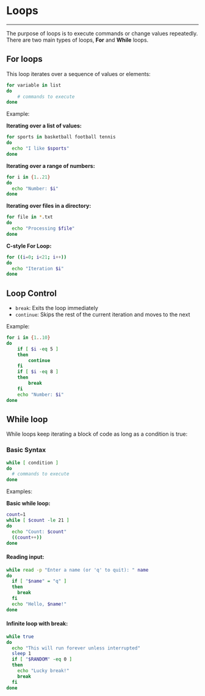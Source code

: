 # Loops

---

The purpose of loops is to execute commands or change values repeatedly. There are two main types of loops, **For** and **While** loops.


## For loops

This loop iterates over a sequence of values or elements:

```bash
for variable in list
do
    # commands to execute
done
```

Example:

**Iterating over a list of values:**
```bash
for sports in basketball football tennis 
do 
  echo "I like $sports" 
done
```

**Iterating over a range of numbers:**
```bash
for i in {1..21} 
do 
  echo "Number: $i" 
done
```

**Iterating over files in a directory:**
```bash
for file in *.txt 
do 
  echo "Processing $file" 
done
```

**C-style For Loop:**
```bash
for ((i=0; i<21; i++)) 
do 
  echo "Iteration $i" 
done
```

## Loop Control
- `break`: Exits the loop immediately
- `continue`: Skips the rest of the current iteration and moves to the next

Example:
```bash
for i in {1..10}
do
    if [ $i -eq 5 ]
    then
        continue
    fi
    if [ $i -eq 8 ]
    then
        break
    fi
    echo "Number: $i"
done
```

## While loop

While loops keep iterating a block of code as long as a condition is true:

### Basic Syntax
```bash
while [ condition ] 
do 
  # commands to execute 
done
```

Examples:

**Basic while loop:**
```bash
count=1 
while [ $count -le 21 ] 
do 
  echo "Count: $count" 
  ((count++)) 
done
```

#### Reading input:
```bash
while read -p "Enter a name (or 'q' to quit): " name 
do 
  if [ "$name" = "q" ] 
  then 
    break 
  fi 
  echo "Hello, $name!" 
done
```

#### Infinite loop with break:
```bash
while true 
do 
  echo "This will run forever unless interrupted" 
  sleep 1 
  if [ "$RANDOM" -eq 0 ] 
  then 
    echo "Lucky break!" 
    break 
  fi 
done
```


